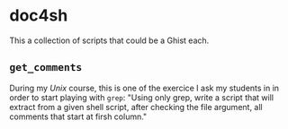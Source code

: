 # doc4sh

This a collection of scripts that could be a Ghist each.

## `get_comments`

During my _Unix_ course, this is one of the exercice I ask my students in
in order to start playing with `grep`: 
"Using only grep, write a script that will extract from a given shell script,
after checking the file argument, all comments that start at firsh column."

